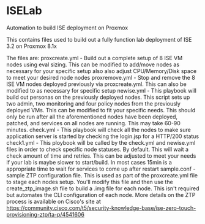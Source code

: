 # ISELab
 Automation to build ISE deployment on Proxmox

This contains files used to build out a fully function lab deployment of ISE 3.2 on Proxmox 8.1x

The files are:
proxcreate.yml - Build out a complete setup of 8 ISE VM nodes using eval sizing.  This can be modified to add/move nodes as necessary for your specific setup also also adjust CPU/Memory/Disk space to meet your desired node nodes
proxremove.yml - Stop and remove the 8 ISE VM nodes deployed previously via proxcreate.yml.  This can also be modified to as necessary for specific setup
newise.yml     - This playbook will build out personas on the previously deployed nodes.  This script sets up two admin, two monitoring and four policy nodes from the previously deployed VMs.  This can be modified to fit your specific needs.  This should only be run after all the aforementioned nodes have been deployed, patched, and services on all nodes are running.  This may take 60-90 minutes.
check.yml      - This playbook will check all the nodes to make sure application server is started by checking the login.jsp for a HTTP/200 status
check1.yml	- This ploybook will be called by the check.yml and newise.yml files in order to check specific node statuses.  By default. This will wait a check amount of time and retries.  This can be adjusted to meet your needs if your lab is maybe slower to start/build.  In most cases 15min is a appropriate time to wait for services to come up after restart
sample.conf	- sample ZTP configuration file.  This is used as part of the proxcreate.yml file to stage each nodes setup.  You'll modify this file and then use the create_ztp_image.sh file to build a .img file for each node.  This isn't required but automates the CLI configuration of each node.  More details on the ZTP process is available on Cisco's site at https://community.cisco.com/t5/security-knowledge-base/ise-zero-touch-provisioning-ztp/ta-p/4541606

